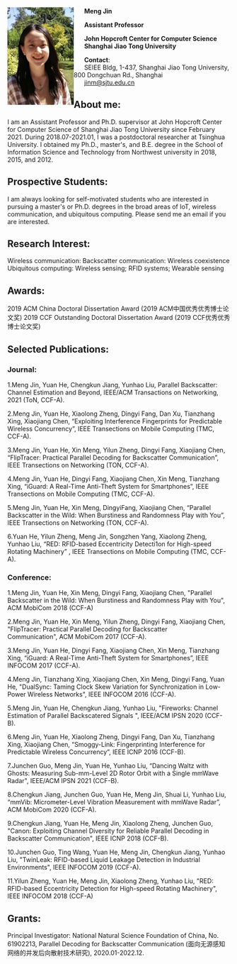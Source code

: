 <img src="./jinmeng.jpg" width = "150" height = "220"  align=left />
&nbsp;&nbsp;&nbsp;&nbsp;&nbsp;&nbsp;<strong>Meng Jin</strong>  

&nbsp;&nbsp;&nbsp;&nbsp;&nbsp;&nbsp;<strong>Assistant Professor</strong>  

&nbsp;&nbsp;&nbsp;&nbsp;&nbsp;&nbsp;<strong>John Hopcroft Center for Computer Science</strong>  
&nbsp;&nbsp;&nbsp;&nbsp;&nbsp;&nbsp;<strong>Shanghai Jiao Tong University</strong>  

&nbsp;&nbsp;&nbsp;&nbsp;&nbsp;&nbsp;<strong>Contact</strong>:  
&nbsp;&nbsp;&nbsp;&nbsp;&nbsp;&nbsp;SEIEE Bldg, 1-437, Shanghai Jiao Tong University, 800 Dongchuan Rd., Shanghai  
&nbsp;&nbsp;&nbsp;&nbsp;&nbsp;&nbsp;jinm@sjtu.edu.cn  



## About me:

I am an Assistant Professor and Ph.D. supervisor at John Hopcroft Center for Computer Science of Shanghai Jiao Tong University since February 2021. During 2018.07-2021.01, I was a postdoctoral researcher at Tsinghua University. I obtained my Ph.D., master's, and B.E. degree in the School of Information Science and Technology from Northwest university in 2018, 2015, and 2012.

## Prospective Students:

I am always looking for self-motivated students who are interested in pursuing a master's or Ph.D. degrees in the broad areas of IoT, wireless communication, and ubiquitous computing. Please send me an email if you are interested.

## Research Interest:

Wireless communication: Backscatter communication: Wireless coexistence 
Ubiquitous computing: Wireless sensing; RFID systems; Wearable sensing

## Awards:

2019 ACM China Doctoral Dissertation Award (2019 ACM中国优秀优秀博士论文奖)
2019 CCF Outstanding Doctoral Dissertation Award (2019 CCF优秀优秀博士论文奖)

## Selected Publications:

### Journal:  

1.Meng Jin, Yuan He, Chengkun Jiang, Yunhao Liu, Parallel Backscatter: Channel Estimation and Beyond, IEEE/ACM Transactions on Networking, 2021 (ToN, CCF-A). 

2.Meng Jin, Yuan He, Xiaolong Zheng, Dingyi Fang, Dan Xu, Tianzhang Xing, Xiaojiang Chen, “Exploiting Interference Fingerprints for Predictable Wireless Concurrency”, IEEE Transections on Mobile Computing (TMC, CCF-A).  

3.Meng Jin, Yuan He, Xin Meng, Yilun Zheng, Dingyi Fang, Xiaojiang Chen, “FlipTracer: Practical Parallel Decoding for Backscatter Communication”, IEEE Transections on Networking (TON, CCF-A).  

4.Meng Jin, Yuan He, Dingyi Fang, Xiaojiang Chen, Xin Meng, Tianzhang Xing, “iGuard: A Real-Time Anti-Theft System for Smartphones”, IEEE Transections on Mobile Computing (TMC, CCF-A).  

5.Meng Jin, Yuan He, Xin Meng, DingyiFang, Xiaojiang Chen, “Parallel Backscatter in the Wild: When Burstiness and Randomness Play with You”, IEEE Transections on Networking (TON, CCF-A).  

6.Yuan He, Yilun Zheng, Meng Jin, Songzhen Yang, Xiaolong Zheng, Yunhao Liu, “RED: RFID-based Eccentricity Detecti1on for High-speed Rotating Machinery” , IEEE Transections on Mobile Computing (TMC, CCF-A).  

### Conference:  

1.Meng Jin, Yuan He, Xin Meng, Dingyi Fang, Xiaojiang Chen, "Parallel Backscatter in the Wild: When Burstiness and Randomness Play with You", ACM MobiCom 2018 (CCF-A)  

2.Meng Jin, Yuan He, Xin Meng, Yilun Zheng, Dingyi Fang, Xiaojiang Chen, "FlipTracer: Practical Parallel Decoding for Backscatter Communication", ACM MobiCom 2017 (CCF-A).  

3.Meng Jin, Yuan He, Dingyi Fang, Xiaojiang Chen, Xin Meng, Tianzhang Xing, “iGuard: A Real-Time Anti-Theft System for Smartphones”, IEEE INFOCOM 2017 (CCF-A).  

4.Meng Jin, Tianzhang Xing, Xiaojiang Chen, Xin Meng, Dingyi Fang, Yuan He, "DualSync: Taming Clock Skew Variation for Synchronization in Low-Power Wireless Networks", IEEE INFOCOM 2016 (CCF-A).  

5.Meng Jin, Yuan He, Chengkun Jiang, Yunhao Liu, "Fireworks: Channel Estimation of Parallel Backscatered Signals ", IEEE/ACM IPSN 2020 (CCF-B).  

6.Meng Jin, Yuan He, Xiaolong Zheng, Dingyi Fang, Dan Xu, Tianzhang Xing, Xiaojiang Chen, “Smoggy-Link: Fingerprinting Interference for Predictable Wireless Concurrency”, IEEE ICNP 2016 (CCF-B).  

7.Junchen Guo, Meng Jin, Yuan He, Yunhao Liu, “Dancing Waltz with Ghosts: Measuring Sub-mm-Level 2D Rotor Orbit with a Single mmWave Radar", IEEE/ACM IPSN 2021 (CCF-B).  

8.Chengkun Jiang, Junchen Guo, Yuan He, Meng Jin, Shuai Li, Yunhao Liu, “mmVib: Micrometer-Level Vibration Measurement with mmWave Radar”, ACM MobiCom 2020 (CCF-A).  

9.Chengkun Jiang, Yuan He, Meng Jin, Xiaolong Zheng, Junchen Guo, "Canon: Exploiting Channel Diversity for Reliable Parallel Decoding in Backscatter Communication", IEEE ICNP 2018 (CCF-B).  

10.Junchen Guo, Ting Wang, Yuan He, Meng Jin, Chengkun Jiang, Yunhao Liu, "TwinLeak: RFID-based Liquid Leakage Detection in Industrial Environments", IEEE INFOCOM 2019 (CCF-A).  

11.Yilun Zheng, Yuan He, Meng Jin, Xiaolong Zheng, Yunhao Liu, "RED: RFID-based Eccentricity Detection for High-speed Rotating Machinery", IEEE INFOCOM 2018 (CCF-A)

## Grants:

Principal Investigator: National Natural Science Foundation of China, No. 61902213, Parallel Decoding for Backscatter Communication (面向无源感知网络的并发后向散射技术研究), 2020.01-2022.12.
